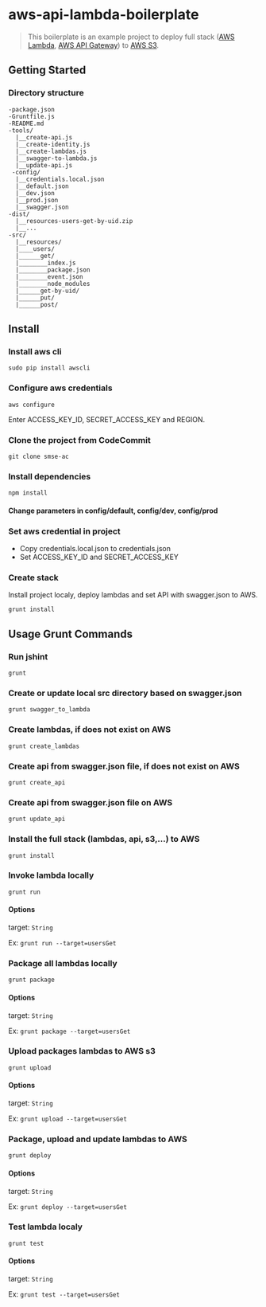 # aws-api-lambda-boilerplate

> This boilerplate is an example project to deploy full stack ([AWS Lambda](http://aws.amazon.com/lambda/), [AWS API Gateway](http://aws.amazon.com/api-gateway/)) to [AWS S3](http://aws.amazon.com/s3/).

## Getting Started

### Directory structure
```
-package.json
-Gruntfile.js
-README.md
-tools/
  |__create-api.js
  |__create-identity.js
  |__create-lambdas.js
  |__swagger-to-lambda.js
  |__update-api.js
 -config/
  |__credentials.local.json
  |__default.json
  |__dev.json
  |__prod.json
  |__swagger.json
-dist/
  |__resources-users-get-by-uid.zip
  |__...
-src/
  |__resources/
  |____users/
  |______get/
  |________index.js
  |________package.json
  |________event.json
  |________node_modules    
  |______get-by-uid/
  |______put/
  |______post/
```

## Install

### Install aws cli

```shell
sudo pip install awscli
```

### Configure aws credentials

```shell
aws configure
```

Enter ACCESS_KEY_ID, SECRET_ACCESS_KEY and REGION.

### Clone the project from CodeCommit

```shell
git clone smse-ac
```

### Install dependencies

```shell
npm install
```

#### Change parameters in config/default, config/dev, config/prod

### Set aws credential in project
- Copy credentials.local.json to credentials.json
- Set ACCESS_KEY_ID and SECRET_ACCESS_KEY

### Create stack

Install project localy, deploy lambdas and set API with swagger.json to AWS.  

```shell
grunt install
```

## Usage Grunt Commands

### Run jshint

```shell
grunt
```

### Create or update local src directory based on swagger.json 

```shell
grunt swagger_to_lambda
```

### Create lambdas, if does not exist on AWS

```shell
grunt create_lambdas
```

### Create api from swagger.json file, if does not exist on AWS

```shell
grunt create_api
```

### Create api from swagger.json file on AWS

```shell
grunt update_api
```

### Install the full stack (lambdas, api, s3,...) to AWS

```shell
grunt install
```

### Invoke lambda locally

```shell
grunt run
```

#### Options
target: `String`

Ex: `grunt run --target=usersGet`  

### Package all lambdas locally

```shell
grunt package
```

#### Options
target: `String`

Ex: `grunt package --target=usersGet`  

### Upload packages lambdas to AWS s3

```shell
grunt upload
```

#### Options
target: `String`

Ex: `grunt upload --target=usersGet`  

### Package, upload and update lambdas to AWS

```shell
grunt deploy
```

#### Options
target: `String`

Ex: `grunt deploy --target=usersGet`  

### Test lambda localy

```shell
grunt test
```

#### Options
target: `String`

Ex: `grunt test --target=usersGet`  

